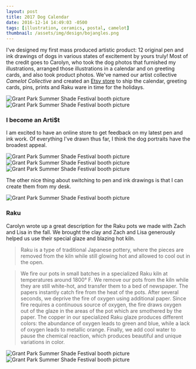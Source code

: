 ```yaml
---
layout: post
title: 2017 Dog Calendar
date: 2016-12-14 14:49:03 -0500
tags: [illustration, ceramics, postal, camelot]
thumbnail: /assets/img/design/bojangles.png
---
```


I've designed my first mass produced artistic product: 12 original pen and ink drawings of dogs in various states of excitement by yours truly! Most of the credit goes to Carolyn, who took the dog photos that furnished my illustrations, arranged those illustrations in a calendar and on greeting cards, and also took product photos. We've named our artist collective _Camelot Collective_ and created an [Etsy store](https://www.etsy.com/shop/CamelotCollective) to ship the calendar, greeting cards, pins, prints and Raku ware in time for the holidays.

<div class="row">
  <div class="col-lg-12 pt-4 pb-4">
  	<img class="prototype" src="/assets/img/design/calendar_picture.jpg" alt="Grant Park Summer Shade Festival booth picture"/>
  </div>
  <div class="col-lg-12 pt-4 pb-4">
  	<img class="prototype" src="/assets/img/design/dog_portrait_advertisement.jpg" alt="Grant Park Summer Shade Festival booth picture"/>
  </div>
</div>

### I become an Arti\$t

I am excited to have an online store to get feedback on my latest pen and ink work. Of everything I've drawn thus far, I think the dog portraits have the broadest appeal.

<div class="row">
  <div class="col-lg-12 pt-4">
  	<img class="prototype" src="/assets/img/design/first_sale.jpg" alt="Grant Park Summer Shade Festival booth picture"/>
  </div>
</div>

<div class="row">
  <div class="col-lg-12 pt-4">
  	<img class="prototype" src="/assets/img/design/duney_front_card.jpg" alt="Grant Park Summer Shade Festival booth picture"/>
  </div>
  <div class="col-lg-12 pt-4 pb-4">
  	<img class="prototype" src="/assets/img/design/harlee_card.jpg" alt="Grant Park Summer Shade Festival booth picture"/>
  </div>
</div>

The other nice thing about switching to pen and ink drawings is that I can create them from my desk.

<div class="row">
  <div class="col-lg-12 pt-4 pb-4">
  	<img class="prototype" src="/assets/img/design/my_office.jpg" alt="Grant Park Summer Shade Festival booth picture"/>
  </div>
</div>

### Raku

Carolyn wrote up a great description for the Raku pots we made with Zach and Lisa in the fall. We brought the clay and Zach and Lisa generously helped us use their special glaze and blazing hot kiln.

> Raku is a type of traditional Japanese pottery, where the pieces are removed from the kiln while still glowing hot and allowed to cool out in the open.

> We fire our pots in small batches in a specialized Raku kiln at temperatures around 1800° F. We remove our pots from the kiln while they are still white-hot, and transfer them to a bed of newspaper. The papers instantly catch fire from the heat of the pots. After several seconds, we deprive the fire of oxygen using additional paper. Since fire requires a continuous source of oxygen, the fire draws oxygen out of the glaze in the areas of the pot which are smothered by the paper. The copper in our specialized Raku glaze produces different colors: the abundance of oxygen leads to green and blue, while a lack of oxygen leads to metallic orange. Finally, we add cool water to pause the chemical reaction, which produces beautiful and unique variations in color.

<div class="row">
  <div class="col-lg-12 pt-4">
  	<img class="prototype" src="/assets/img/design/raku_monster.jpg" alt="Grant Park Summer Shade Festival booth picture"/>
  </div>
</div>

<div class="row">
  <div class="col-lg-12 pt-4">
  	<img class="prototype" src="/assets/img/design/raku_pinch_pot.jpg" alt="Grant Park Summer Shade Festival booth picture"/>
  </div>
</div>
